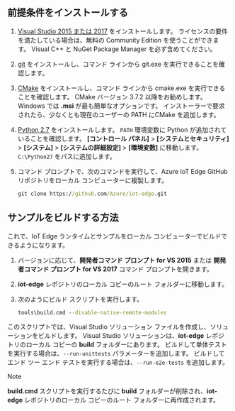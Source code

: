 ## <a name="install-the-prerequisites"></a>前提条件をインストールする

1. [Visual Studio 2015 または 2017](https://www.visualstudio.com) をインストールします。 ライセンスの要件を満たしている場合は、無料の Community Edition を使うことができます。 Visual C++ と NuGet Package Manager を必ず含めてください。

1. [git](http://www.git-scm.com) をインストールし、コマンド ラインから git.exe を実行できることを確認します。

1. [CMake](https://cmake.org/download/) をインストールし、コマンド ラインから cmake.exe を実行できることを確認します。 CMake バージョン 3.7.2 以降をお勧めします。 Windows では **.msi** が最も簡単なオプションです。 インストーラーで要求されたら、少なくとも現在のユーザーの PATH にCMake を追加します。

1. [Python 2.7](https://www.python.org/downloads/release/python-27) をインストールします。 `PATH` 環境変数に Python が追加されていることを確認します。 **[コントロール パネル]** > **[システムとセキュリティ]** > **[システム]** > **[システムの詳細設定]** > **[環境変数]** に移動します。 `C:\Python27` をパスに追加します。 

1. コマンド プロンプトで、次のコマンドを実行して、Azure IoT Edge GitHub リポジトリをローカル コンピューターに複製します。

    ```cmd
    git clone https://github.com/Azure/iot-edge.git
    ```

## <a name="how-to-build-the-sample"></a>サンプルをビルドする方法

これで、IoT Edge ランタイムとサンプルをローカル コンピューターでビルドできるようになります。

1. バージョンに応じて、**開発者コマンド プロンプト for VS 2015** または **開発者コマンド プロンプト for VS 2017** コマンド プロンプトを開きます。

1. **iot-edge** レポジトリのローカル コピーのルート フォルダーに移動します。

1. 次のようにビルド スクリプトを実行します。

    ```cmd
    tools\build.cmd --disable-native-remote-modules
    ```

このスクリプトでは、Visual Studio ソリューション ファイルを作成し、ソリューションをビルドします。 Visual Studio ソリューションは、**iot-edge** レポジトリのローカル コピーの **build** フォルダーにあります。 ビルドして単体テストを実行する場合は、`--run-unittests` パラメーターを追加します。 ビルドしてエンド ツー エンド テストを実行する場合は、`--run-e2e-tests` を追加します。

> [!NOTE]
> **build.cmd** スクリプトを実行するたびに **build** フォルダーが削除され、**iot-edge** レポジトリのローカル コピーのルート フォルダーに再作成されます。